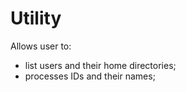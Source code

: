 # Utility

Allows user to:
 - list users and their home directories;
 - processes IDs and their names;
